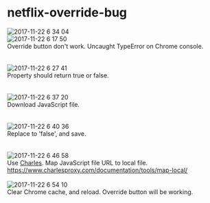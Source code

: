 # netflix-override-bug

![2017-11-22 6 34 04](https://user-images.githubusercontent.com/8012459/33097988-2d249188-cf4f-11e7-8e0b-c6feaacfd11d.png)<br>
![2017-11-22 6 17 50](https://user-images.githubusercontent.com/8012459/33097340-2a06c63a-cf4d-11e7-80ab-d33d7f225178.png)<br>
Override button don't work. Uncaught TypeError on Chrome console.<br>
<br><br>
![2017-11-22 6 27 41](https://user-images.githubusercontent.com/8012459/33097727-6de4fe70-cf4e-11e7-8d6f-1920f72bf50c.png)<br>
Property should return true or false.<br>
<br><br>
![2017-11-22 6 37 20](https://user-images.githubusercontent.com/8012459/33098139-a44b5fda-cf4f-11e7-88ba-7f0ce7068cde.png)<br>
Download JavaScript file.<br>
<br><br>
![2017-11-22 6 40 36](https://user-images.githubusercontent.com/8012459/33098245-18e4d254-cf50-11e7-9ced-76b3c5536993.png)<br>
Replace to 'false', and save.<br>
<br><br>
![2017-11-22 6 46 58](https://user-images.githubusercontent.com/8012459/33098510-fd775964-cf50-11e7-89ef-5979289cf035.png)<br>
Use [Charles](https://www.charlesproxy.com/documentation/tools/map-local/). Map JavaScript file URL to local file.<br>
https://www.charlesproxy.com/documentation/tools/map-local/
<br><br>
![2017-11-22 6 54 10](https://user-images.githubusercontent.com/8012459/33098834-09a2e766-cf52-11e7-9147-086e4b103ba1.png)<br>
Clear Chrome cache, and reload. Override button will be working.<br>
<br><br>
